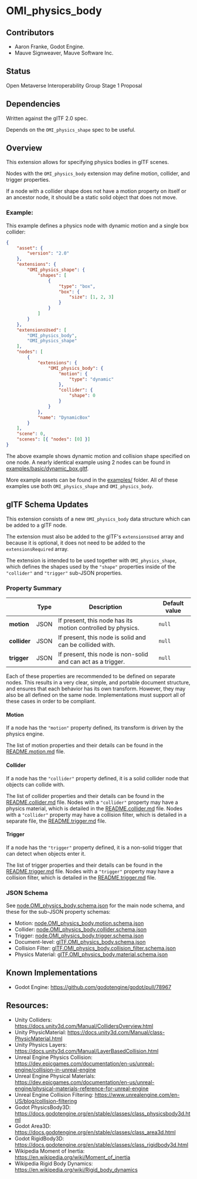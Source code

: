 # OMI_physics_body

## Contributors

- Aaron Franke, Godot Engine.
- Mauve Signweaver, Mauve Software Inc.

## Status

Open Metaverse Interoperability Group Stage 1 Proposal

## Dependencies

Written against the glTF 2.0 spec.

Depends on the `OMI_physics_shape` spec to be useful.

## Overview

This extension allows for specifying physics bodies in glTF scenes.

Nodes with the `OMI_physics_body` extension may define motion, collider, and trigger properties.

If a node with a collider shape does not have a motion property on itself or an ancestor node, it should be a static solid object that does not move.

### Example:

This example defines a physics node with dynamic motion and a single box collider:

```json
{
    "asset": {
        "version": "2.0"
    },
    "extensions": {
        "OMI_physics_shape": {
            "shapes": [
                {
                    "type": "box",
                    "box": {
                        "size": [1, 2, 3]
                    }
                }
            ]
        }
    },
    "extensionsUsed": [
        "OMI_physics_body",
        "OMI_physics_shape"
    ],
    "nodes": [
        {
            "extensions": {
                "OMI_physics_body": {
                    "motion": {
                        "type": "dynamic"
                    },
                    "collider": {
                        "shape": 0
                    }
                }
            },
            "name": "DynamicBox"
        }
    ],
    "scene": 0,
    "scenes": [{ "nodes": [0] }]
}
```

The above example shows dynamic motion and collision shape specified on one node. A nearly identical example using 2 nodes can be found in [examples/basic/dynamic_box.gltf](examples/basic/dynamic_box.gltf).

More example assets can be found in the [examples/](examples/) folder. All of these examples use both `OMI_physics_shape` and `OMI_physics_body`.

## glTF Schema Updates

This extension consists of a new `OMI_physics_body` data structure which can be added to a glTF node.

The extension must also be added to the glTF's `extensionsUsed` array and because it is optional, it does not need to be added to the `extensionsRequired` array.

The extension is intended to be used together with `OMI_physics_shape`, which defines the shapes used by the `"shape"` properties inside of the `"collider"` and `"trigger"` sub-JSON properties.

### Property Summary

|              | Type | Description                                                  | Default value |
| ------------ | ---- | ------------------------------------------------------------ | ------------- |
| **motion**   | JSON | If present, this node has its motion controlled by physics.  | `null`        |
| **collider** | JSON | If present, this node is solid and can be collided with.     | `null`        |
| **trigger**  | JSON | If present, this node is non-solid and can act as a trigger. | `null`        |

Each of these properties are recommended to be defined on separate nodes. This results in a very clear, simple, and portable document structure, and ensures that each behavior has its own transform. However, they may also be all defined on the same node. Implementations must support all of these cases in order to be compliant.

#### Motion

If a node has the `"motion"` property defined, its transform is driven by the physics engine.

The list of motion properties and their details can be found in the [README.motion.md](README.motion.md) file.

#### Collider

If a node has the `"collider"` property defined, it is a solid collider node that objects can collide with.

The list of collider properties and their details can be found in the [README.collider.md](README.collider.md) file. Nodes with a `"collider"` property may have a physics material, which is detailed in the [README.collider.md](README.collider.md) file. Nodes with a `"collider"` property may have a collision filter, which is detailed in a separate file, the [README.trigger.md](README.trigger.md) file.

#### Trigger

If a node has the `"trigger"` property defined, it is a non-solid trigger that can detect when objects enter it.

The list of trigger properties and their details can be found in the [README.trigger.md](README.trigger.md) file. Nodes with a `"trigger"` property may have a collision filter, which is detailed in the [README.trigger.md](README.trigger.md) file.

### JSON Schema

See [node.OMI_physics_body.schema.json](schema/node.OMI_physics_body.schema.json) for the main node schema, and these for the sub-JSON property schemas:
- Motion: [node.OMI_physics_body.motion.schema.json](schema/node.OMI_physics_body.motion.schema.json)
- Collider: [node.OMI_physics_body.collider.schema.json](schema/node.OMI_physics_body.collider.schema.json)
- Trigger: [node.OMI_physics_body.trigger.schema.json](schema/node.OMI_physics_body.trigger.schema.json)
- Document-level: [glTF.OMI_physics_body.schema.json](schema/glTF.OMI_physics_body.schema.json)
- Collision Filter: [glTF.OMI_physics_body.collision_filter.schema.json](schema/glTF.OMI_physics_body.collision_filter.schema.json)
- Physics Material: [glTF.OMI_physics_body.material.schema.json](schema/glTF.OMI_physics_body.material.schema.json)

## Known Implementations

- Godot Engine: https://github.com/godotengine/godot/pull/78967

## Resources:

- Unity Colliders: https://docs.unity3d.com/Manual/CollidersOverview.html
- Unity PhysicMaterial: https://docs.unity3d.com/Manual/class-PhysicMaterial.html
- Unity Physics Layers: https://docs.unity3d.com/Manual/LayerBasedCollision.html
- Unreal Engine Physics Collision: https://dev.epicgames.com/documentation/en-us/unreal-engine/collision-in-unreal-engine
- Unreal Engine Physical Materials: https://dev.epicgames.com/documentation/en-us/unreal-engine/physical-materials-reference-for-unreal-engine
- Unreal Engine Collision Filtering: https://www.unrealengine.com/en-US/blog/collision-filtering
- Godot PhysicsBody3D: https://docs.godotengine.org/en/stable/classes/class_physicsbody3d.html
- Godot Area3D: https://docs.godotengine.org/en/stable/classes/class_area3d.html
- Godot RigidBody3D: https://docs.godotengine.org/en/stable/classes/class_rigidbody3d.html
- Wikipedia Moment of Inertia: https://en.wikipedia.org/wiki/Moment_of_inertia
- Wikipedia Rigid Body Dynamics: https://en.wikipedia.org/wiki/Rigid_body_dynamics
